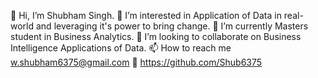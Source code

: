 👋 Hi, I’m Shubham Singh.
👀 I’m interested in Application of Data in real-world and leveraging it's power to bring change.
🌱 I’m currently Masters student in Business Analytics.
💞️ I’m looking to collaborate on Business Intelligence Applications of Data.
📫 How to reach me w.shubham6375@gmail.com
📧 https://github.com/Shub6375


<!---
Shub6375/Shub6375 is a ✨ special ✨ repository because its `README.md` (this file) appears on your GitHub profile.
You can click the Preview link to take a look at your changes.
--->
